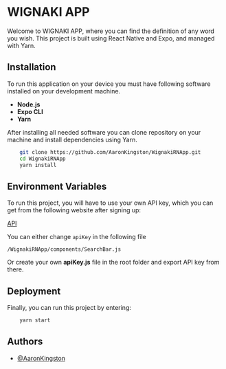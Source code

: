 # WIGNAKI APP

Welcome to WIGNAKI APP, where you can find the definition of any word you wish. This project is built using React Native and Expo, and managed with Yarn.

## Installation

To run this application on your device you must have following software installed on your development machine.

- **Node.js**
- **Expo CLI**
- **Yarn**

After installing all needed software you can clone repository on your machine and install dependencies using Yarn.

```bash
    git clone https://github.com/AaronKingston/WignakiRNApp.git
    cd WignakiRNApp
    yarn install
```

## Environment Variables

To run this project, you will have to use your own API key, which you can get from the following website after signing up:

[API](https://rapidapi.com/community/api/urban-dictionary)

You can either change `apiKey` in the following file

`/WignakiRNApp/components/SearchBar.js`

Or create your own **apiKey.js** file in the root folder and export API key from there.

## Deployment

Finally, you can run this project by entering:

```bash
    yarn start
```

## Authors

- [@AaronKingston](https://github.com/AaronKingston)
